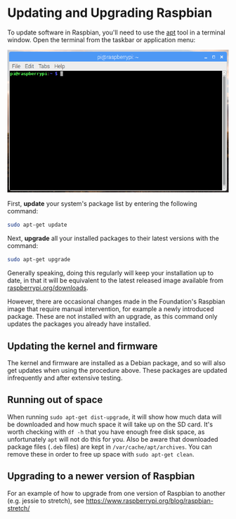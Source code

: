 # Updating and Upgrading Raspbian

To update software in Raspbian, you'll need to use the [apt](../linux/software/apt.md) tool in a terminal window. Open the terminal from the taskbar or application menu:

![Terminal](../usage/terminal/images/terminal.png)

First, **update** your system's package list by entering the following command:

```bash
sudo apt-get update
```

Next, **upgrade** all your installed packages to their latest versions with the command:

```bash
sudo apt-get upgrade
```

Generally speaking, doing this regularly will keep your installation up to date, in that it will be equivalent to the latest released image available from [raspberrypi.org/downloads](https://www.raspberrypi.org/downloads/).

However, there are occasional changes made in the Foundation's Raspbian image that require manual intervention, for example a newly introduced package. These are not installed with an upgrade, as this command only updates the packages you already have installed.

## Updating the kernel and firmware

The kernel and firmware are installed as a Debian package, and so will also get updates when using the procedure above. These packages are updated infrequently and after extensive testing.

## Running out of space

When running `sudo apt-get dist-upgrade`, it will show how much data will be downloaded and how much space it will take up on the SD card. It's worth checking with `df -h` that you have enough free disk space, as unfortunately `apt` will not do this for you. Also be aware that downloaded package files (`.deb` files) are kept in `/var/cache/apt/archives`. You can remove these in order to free up space with `sudo apt-get clean`.

## Upgrading to a newer version of Raspbian

For an example of how to upgrade from one version of Raspbian to another (e.g. jessie to stretch), see https://www.raspberrypi.org/blog/raspbian-stretch/
